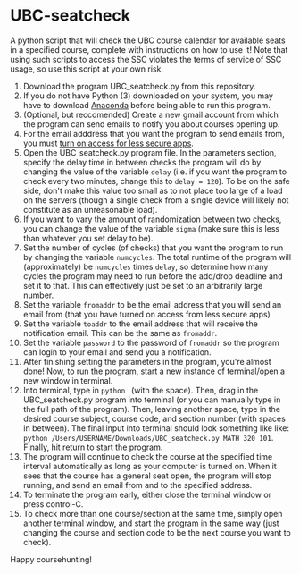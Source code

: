 # UBC-seatcheck
A python script that will check the UBC course calendar for available seats in a specified course, complete with instructions on how to use it! Note that using such scripts to access the SSC violates the terms of service of SSC usage, so use this script at your own risk. 

1. Download the program UBC_seatcheck.py from this repository.
2. If you do not have Python (3) downloaded on your system, you may have to download [Anaconda](https://www.anaconda.com/products/individual) before being able to run this program.
3. (Optional, but reccomended) Create a new gmail account from which the program can send emails to notify you about courses opening up. 
4. For the email adddress that you want the program to send emails from, you must [turn on access for less secure apps](https://myaccount.google.com/lesssecureapps).
5. Open the UBC_seatcheck.py program file. In the parameters section, specify the delay time in between checks the program will do by changing the value of the variable `delay` (i.e. if you want the program to check every two minutes, change this to `delay = 120`).  To be on the safe side, don't make this value too small as to not place too large of a load on the servers (though a single check from a single device will likely not constitute as an unreasonable load).
6. If you want to vary the amount of randomization between two checks, you can change the value of the variable `sigma` (make sure this is less than whatever you set delay to be). 
7. Set the number of cycles (of checks) that you want the program to run by changing the variable `numcycles`. The total runtime of the program will (approximately) be `numcycles` times `delay`, so determine how many cycles the program may need to run before the add/drop deadline and set it to that. This can effectively just be set to an arbitrarily large number.
8. Set the variable `fromaddr` to be the email address that you will send an email from (that you have turned on access from less secure apps)
9. Set the variable `toaddr` to the email address that will receive the notification email. This can be the same as `fromaddr`.
10. Set the variable `password` to the password of `fromaddr` so the program can login to your email and send you a notification.
11. After finishing setting the parameters in the program, you're almost done! Now, to run the program, start a new instance of terminal/open a new window in terminal.
12. Into terminal, type in `python ` (with the space). Then, drag in the UBC_seatcheck.py program into terminal (or you can manually type in the full path of the program). Then, leaving another space, type in the desired course subject, course code, and section number (with spaces in between). The final input into terminal should look something like like:
`python /Users/USERNAME/Downloads/UBC_seatcheck.py MATH 320 101`. Finally, hit return to start the program.
13. The program will continue to check the course at the specified time interval automatically as long as your computer is turned on. When it sees that the course has a general seat open, the program will stop running, and send an email from and to the specified address. 
14. To terminate the program early, either close the terminal window or press control-C.
15. To check more than one course/section at the same time, simply open another terminal window, and start the program in the same way (just changing the course and section code to be the next course you want to check). 

Happy coursehunting!
